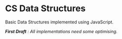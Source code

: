 # CS Data Structures
Basic Data Structures implemented using JavaScript.

*__First Draft__ : All implementations need some optimising.*
